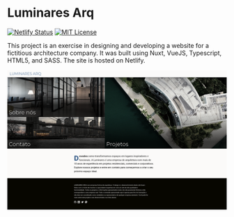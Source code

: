 # Luminares Arq

[![Netlify Status](https://api.netlify.com/api/v1/badges/a8039d0f-96c7-4279-93f3-37aff053b34d/deploy-status)](https://app.netlify.com/sites/luminares-arq/deploys) [![MIT License](https://img.shields.io/badge/License-MIT-green.svg)](https://choosealicense.com/licenses/mit/)

This project is an exercise in designing and developing a website for a fictitious architecture company. It was built using Nuxt, VueJS, Typescript, HTML5, and SASS. The site is hosted on Netlify.

![Project Screenshot](project_screenshot.png)
